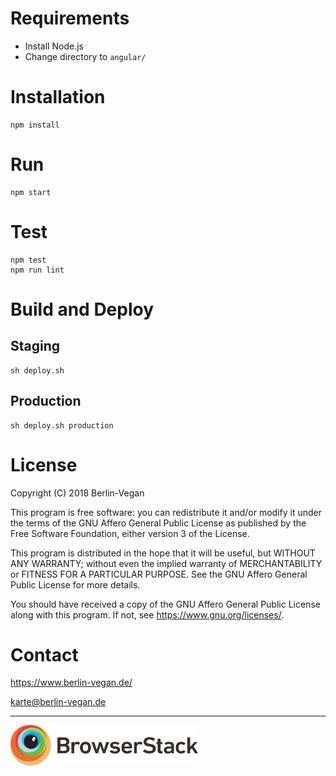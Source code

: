 # Requirements

* Install Node.js
* Change directory to `angular/`

# Installation
 ```
npm install
```
# Run
```
npm start
```
# Test
```
npm test
npm run lint
```

# Build and Deploy

## Staging

```
sh deploy.sh
```

## Production

```
sh deploy.sh production
```

# License

Copyright (C) 2018  Berlin-Vegan

This program is free software: you can redistribute it and/or modify
it under the terms of the GNU Affero General Public License as published by
the Free Software Foundation, either version 3 of the License.

This program is distributed in the hope that it will be useful,
but WITHOUT ANY WARRANTY; without even the implied warranty of
MERCHANTABILITY or FITNESS FOR A PARTICULAR PURPOSE.  See the
GNU Affero General Public License for more details.

You should have received a copy of the GNU Affero General Public License
along with this program.  If not, see <https://www.gnu.org/licenses/>.

# Contact

https://www.berlin-vegan.de/

karte@berlin-vegan.de

---

<a href="https://www.browserstack.com/">
  <img src="browserstack-logo-01.svg" alt="BrowserStack" width="300px;"/>
</a>
